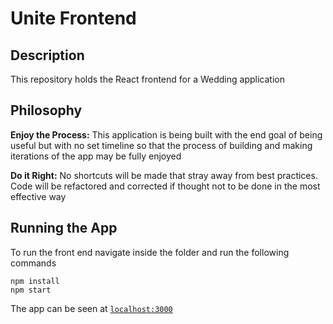 # Unite Frontend

## Description

This repository holds the React frontend for a Wedding application

## Philosophy

**Enjoy the Process:** This application is being built with the end goal of being useful but with no set timeline so that the process of building and making iterations of the app may be fully enjoyed

**Do it Right:** No shortcuts will be made that stray away from best practices. Code will be refactored and corrected if thought not to be done in the most effective way

## Running the App

To run the front end navigate inside the folder and run the following commands

```
npm install
npm start
```

The app can be seen at [`localhost:3000`](http://localhost:3000/)
